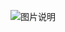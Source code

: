 ![图片说明](https://uploadfiles.nowcoder.com/images/20210713/794972751_1626148246347/0B708994BFD9C1CEA755099801AECB06)

